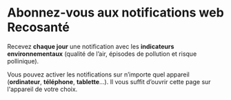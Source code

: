 # Abonnez-vous aux **notifications web** Recosanté

Recevez **chaque jour** une notification avec les **indicateurs environnementaux** (qualité de l’air, épisodes de pollution et risque pollinique).

Vous pouvez activer les notifications sur n’importe quel appareil (**ordinateur**, **téléphone**, **tablette**...). Il vous suffit d’ouvrir cette page sur l'appareil de votre choix.
